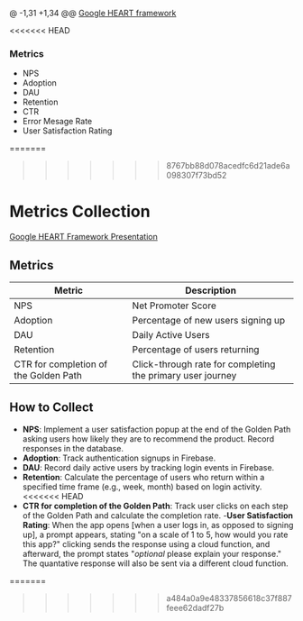 @ -1,31 +1,34 @@
[Google HEART framework](https://docs.google.com/presentation/d/15eCHSK0DUnF00R8eA2oMMlL9oRtyf8p_ZvA5GdR2UKw/edit?usp=sharing)

<<<<<<< HEAD
### Metrics
- NPS
- Adoption
- DAU
- Retention 
- CTR
- Error Mesage Rate
- User Satisfaction Rating

=======
>>>>>>> 8767bb88d078acedfc6d21ade6a098307f73bd52
# Metrics Collection

[Google HEART Framework Presentation](link-to-google-slide)

## Metrics

| Metric           | Description                          |
|------------------|--------------------------------------|
| NPS              | Net Promoter Score                   |
| Adoption         | Percentage of new users signing up   |
| DAU              | Daily Active Users                   |
| Retention        | Percentage of users returning        |
| CTR for completion of the Golden Path | Click-through rate for completing the primary user journey |

## How to Collect
- **NPS**: Implement a user satisfaction popup at the end of the Golden Path asking users how likely they are to recommend the product. Record responses in the database.
- **Adoption**: Track authentication signups in Firebase.
- **DAU**: Record daily active users by tracking login events in Firebase.
- **Retention**: Calculate the percentage of users who return within a specified time frame (e.g., week, month) based on login activity.
<<<<<<< HEAD
- **CTR for completion of the Golden Path**: Track user clicks on each step of the Golden Path and calculate the completion rate.
-**User Satisfaction Rating**: When the app opens [when a user logs in, as opposed to signing up], a prompt appears, stating "on a scale of 1 to 5, how would you rate this app?" clicking sends the response using a cloud function, and afterward, the prompt states "*optional* please explain your response." The quantative response will also be sent via a different cloud function. 

=======
>>>>>>> a484a0a9e48337856618c37f887feee62dadf27b
